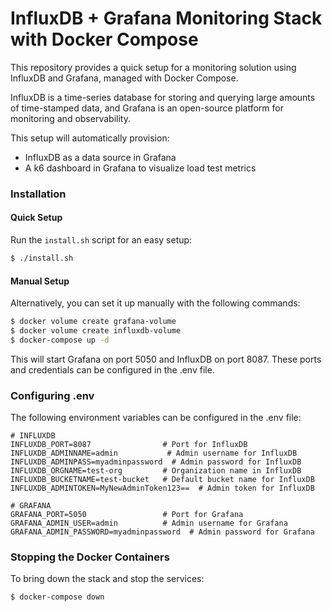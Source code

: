 # InfluxDB + Grafana Monitoring Stack with Docker Compose

This repository provides a quick setup for a monitoring solution using InfluxDB and Grafana, managed with Docker Compose.

InfluxDB is a time-series database for storing and querying large amounts of time-stamped data, and Grafana is an open-source platform for monitoring and observability.

This setup will automatically provision:
- InfluxDB as a data source in Grafana
- A k6 dashboard in Grafana to visualize load test metrics

### Installation

#### Quick Setup

Run the `install.sh` script for an easy setup:

```bash
$ ./install.sh
```

#### Manual Setup

Alternatively, you can set it up manually with the following commands:

```bash
$ docker volume create grafana-volume
$ docker volume create influxdb-volume
$ docker-compose up -d
```

This will start Grafana on port 5050 and InfluxDB on port 8087. These ports and credentials can be configured in the .env file.

### Configuring .env

The following environment variables can be configured in the .env file:

```
# INFLUXDB
INFLUXDB_PORT=8087                # Port for InfluxDB
INFLUXDB_ADMINNAME=admin           # Admin username for InfluxDB
INFLUXDB_ADMINPASS=myadminpassword  # Admin password for InfluxDB
INFLUXDB_ORGNAME=test-org         # Organization name in InfluxDB
INFLUXDB_BUCKETNAME=test-bucket   # Default bucket name for InfluxDB
INFLUXDB_ADMINTOKEN=MyNewAdminToken123==  # Admin token for InfluxDB

# GRAFANA
GRAFANA_PORT=5050                 # Port for Grafana
GRAFANA_ADMIN_USER=admin          # Admin username for Grafana
GRAFANA_ADMIN_PASSWORD=myadminpassword  # Admin password for Grafana
```

### Stopping the Docker Containers

To bring down the stack and stop the services:

```bash
$ docker-compose down
```